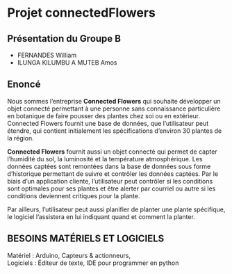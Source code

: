 # Projet connectedFlowers

## Présentation du Groupe B
* FERNANDES William  
* ILUNGA KILUMBU A MUTEB Amos

## Enoncé
Nous sommes l’entreprise **Connected Flowers** qui souhaite développer un objet connecté permettant à une personne sans connaissance particulière en botanique de faire pousser des plantes chez soi ou en extérieur. Connected Flowers fournit une base de données, que l’utilisateur peut étendre, qui contient initialement les spécifications d’environ 30 plantes de la région.

**Connected Flowers** fournit aussi un objet connecté qui permet de capter l’humidité du sol, la luminosité et la température atmosphérique. Les données captées sont remontées dans la base de données sous forme d’historique permettant de suivre et contrôler les données captées. Par le biais d’un application cliente, l’utilisateur peut contrôler si les conditions sont optimales pour ses plantes et être alerter par courriel ou autre si les conditions deviennent critiques pour la plante. 

Par ailleurs, l’utilisateur peut aussi planifier de planter une plante spécifique, le logiciel l’assistera en lui indiquant quand et comment la planter.

## BESOINS MATÉRIELS ET LOGICIELS
Matériel : Arduino, Capteurs & actionneurs,  
Logiciels : Éditeur de texte, IDE pour programmer en python